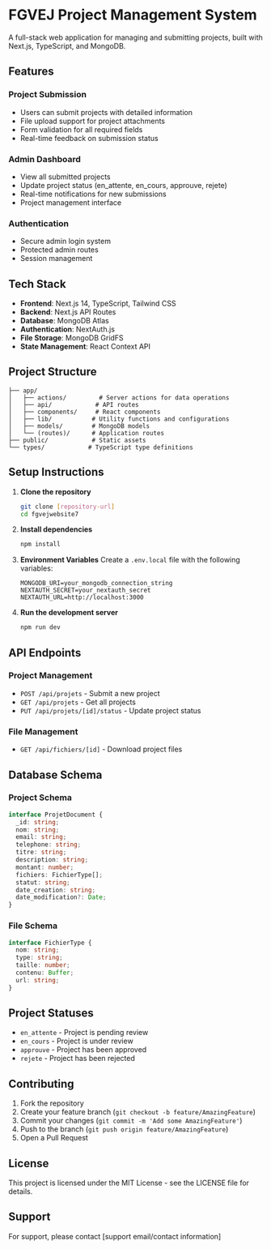 # FGVEJ Project Management System

A full-stack web application for managing and submitting projects, built with Next.js, TypeScript, and MongoDB.

## Features

### Project Submission
- Users can submit projects with detailed information
- File upload support for project attachments
- Form validation for all required fields
- Real-time feedback on submission status

### Admin Dashboard
- View all submitted projects
- Update project status (en_attente, en_cours, approuve, rejete)
- Real-time notifications for new submissions
- Project management interface

### Authentication
- Secure admin login system
- Protected admin routes
- Session management

## Tech Stack

- **Frontend**: Next.js 14, TypeScript, Tailwind CSS
- **Backend**: Next.js API Routes
- **Database**: MongoDB Atlas
- **Authentication**: NextAuth.js
- **File Storage**: MongoDB GridFS
- **State Management**: React Context API

## Project Structure

```
├── app/
│   ├── actions/         # Server actions for data operations
│   ├── api/            # API routes
│   ├── components/     # React components
│   ├── lib/           # Utility functions and configurations
│   ├── models/        # MongoDB models
│   └── (routes)/      # Application routes
├── public/            # Static assets
└── types/            # TypeScript type definitions
```

## Setup Instructions

1. **Clone the repository**
   ```bash
   git clone [repository-url]
   cd fgvejwebsite7
   ```

2. **Install dependencies**
   ```bash
   npm install
   ```

3. **Environment Variables**
   Create a `.env.local` file with the following variables:
   ```
   MONGODB_URI=your_mongodb_connection_string
   NEXTAUTH_SECRET=your_nextauth_secret
   NEXTAUTH_URL=http://localhost:3000
   ```

4. **Run the development server**
   ```bash
   npm run dev
   ```

## API Endpoints

### Project Management
- `POST /api/projets` - Submit a new project
- `GET /api/projets` - Get all projects
- `PUT /api/projets/[id]/status` - Update project status

### File Management
- `GET /api/fichiers/[id]` - Download project files

## Database Schema

### Project Schema
```typescript
interface ProjetDocument {
  _id: string;
  nom: string;
  email: string;
  telephone: string;
  titre: string;
  description: string;
  montant: number;
  fichiers: FichierType[];
  statut: string;
  date_creation: string;
  date_modification?: Date;
}
```

### File Schema
```typescript
interface FichierType {
  nom: string;
  type: string;
  taille: number;
  contenu: Buffer;
  url: string;
}
```

## Project Statuses

- `en_attente` - Project is pending review
- `en_cours` - Project is under review
- `approuve` - Project has been approved
- `rejete` - Project has been rejected

## Contributing

1. Fork the repository
2. Create your feature branch (`git checkout -b feature/AmazingFeature`)
3. Commit your changes (`git commit -m 'Add some AmazingFeature'`)
4. Push to the branch (`git push origin feature/AmazingFeature`)
5. Open a Pull Request

## License

This project is licensed under the MIT License - see the LICENSE file for details.

## Support

For support, please contact [support email/contact information] 